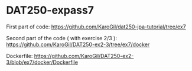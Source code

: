 # DAT250-expass7

First part of code:
https://github.com/KaroGil/dat250-jpa-tutorial/tree/ex7

Second part of the code ( with exercise 2/3 ): https://github.com/KaroGil/DAT250-ex2-3/tree/ex7/docker

Dockerfile: https://github.com/KaroGil/DAT250-ex2-3/blob/ex7/docker/Dockerfile
